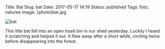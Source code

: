 Title: Bat
Slug: bat
Date: 2017-05-17 14:19
Status: published
Tags: foto, naturee
image: {photo}bat.jpg

![bat]({photo}bat.jpg "bat")

This litte bat fell into an open trash bin in our shed yesterday. Luckily I
heard it scratching and helped it out. It flew away after a short
while, circling twice before disappearing into the forest.
